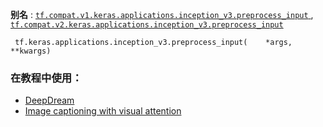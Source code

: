 **别名** : [ `tf.compat.v1.keras.applications.inception_v3.preprocess_input` ](/api_docs/python/tf/keras/applications/inception_v3/preprocess_input), [ `tf.compat.v2.keras.applications.inception_v3.preprocess_input` ](/api_docs/python/tf/keras/applications/inception_v3/preprocess_input)

```
 tf.keras.applications.inception_v3.preprocess_input(    *args,    **kwargs) 
```

### 在教程中使用：
- [DeepDream](https://tensorflow.google.cn/tutorials/generative/deepdream)
- [Image captioning with visual attention](https://tensorflow.google.cn/tutorials/text/image_captioning)
